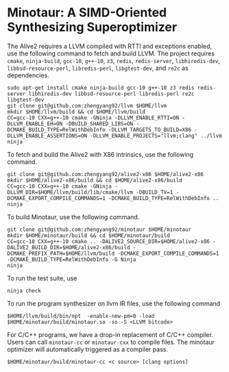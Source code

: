 # Minotaur: A SIMD-Oriented Synthesizing Superoptimizer

The Alive2 requires a LLVM compiled with RTTI and exceptions enabled, use the following command to fetch and build LLVM. The project requires `cmake`, `ninja-build`, `gcc-10`, `g++-10`, `z3`, `redis`, `redis-server`, `libhiredis-dev`, `libbsd-resource-perl`, `libredis-perl`, `libgtest-dev`, and `re2c` as dependencies.

    sudo apt-get install cmake ninja-build gcc-10 g++-10 z3 redis redis-server libhiredis-dev libbsd-resource-perl libredis-perl re2c libgtest-dev
    git clone git@github.com:zhengyang92/llvm $HOME/llvm
    mkdir $HOME/llvm/build && cd $HOME/llvm/build
    CC=gcc-10 CXX=g++-10 cmake -GNinja -DLLVM_ENABLE_RTTI=ON -DLLVM_ENABLE_EH=ON -DBUILD_SHARED_LIBS=ON -DCMAKE_BUILD_TYPE=RelWithDebInfo -DLLVM_TARGETS_TO_BUILD=X86 -DLLVM_ENABLE_ASSERTIONS=ON -DLLVM_ENABLE_PROJECTS="llvm;clang" ../llvm
    ninja

To fetch and build the Alive2 with X86 intrinsics, use the following command.

    git clone git@github.com:zhengyang92/alive2-x86 $HOME/alive2-x86
    mkdir $HOME/alive2-x86/build && cd $HOME/alive2-x86/build
    CC=gcc-10 CXX=g++-10 cmake -GNinja -DLLVM_DIR=$HOME/llvm/build/lib/cmake/llvm -DBUILD_TV=1 -DCMAKE_EXPORT_COMPILE_COMMANDS=1 -DCMAKE_BUILD_TYPE=RelWithDebInfo ..
    ninja

To build Minotaur, use the following command.

    git clone git@github.com:zhengyang92/minotaur $HOME/minotaur
    mkdir $HOME/minotaur/build && cd $HOME/minotaur/build
    CC=gcc-10 CXX=g++-10 cmake .. -DALIVE2_SOURCE_DIR=$HOME/alive2-x86 -DALIVE2_BUILD_DIR=$HOME/alive2-x86/build -DCMAKE_PREFIX_PATH=$HOME/llvm/build -DCMAKE_EXPORT_COMPILE_COMMANDS=1 -DCMAKE_BUILD_TYPE=RelWithDebInfo -G Ninja
    ninja

To run the test suite, use

    ninja check

To run the program synthesizer on llvm IR files, use the following command

    $HOME/llvm/build/bin/opt  -enable-new-pm=0 -load $HOME/minotaur/build/minotaur.so -so -S <LLVM bitcode>

For C/C++ programs, we have a drop-in replacement of C/C++ compiler. Users can call `minotaur-cc` or `minotaur-cxx` to compile files. The minotaur optimizer will automatically triggered as a compiler pass.

    $HOME/minotaur/build/minotaur-cc <c source> [clang options]
